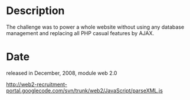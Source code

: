 # Description #

The challenge was to power a whole website without using any database management and replacing all PHP casual features by AJAX.

# Date #

released in December, 2008, module web 2.0

http://web2-recruitment-portal.googlecode.com/svn/trunk/web2/JavaScript/parseXML.js
